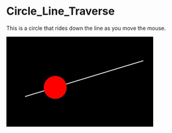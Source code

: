 # Circle_Line_Traverse

This is a circle that rides down the line as you move the mouse.

![alt text](CircleLineTraverse.jpg)
